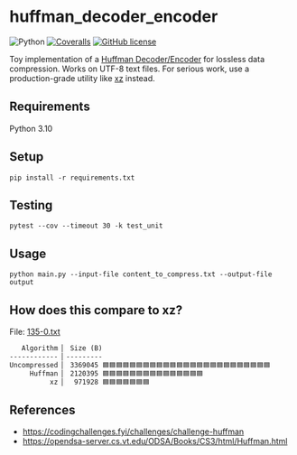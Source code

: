 # huffman_decoder_encoder

![Python](https://img.shields.io/badge/Python-FFD43B?style=for-the-badge&logo=python&logoColor=blue)
[![Coveralls](https://img.shields.io/coverallsCoverage/github/elliotwutingfeng/huffman_decoder_encoder?logo=coveralls&style=for-the-badge)](https://coveralls.io/github/elliotwutingfeng/huffman_decoder_encoder?branch=main)
[![GitHub license](https://img.shields.io/badge/LICENSE-BSD--3--CLAUSE-GREEN?style=for-the-badge)](LICENSE)

Toy implementation of a [Huffman Decoder/Encoder](https://en.wikipedia.org/wiki/Huffman_coding) for lossless data compression. Works on UTF-8 text files. For serious work, use a production-grade utility like [xz](https://en.wikipedia.org/wiki/XZ_Utils) instead.

## Requirements

Python 3.10

## Setup

```shell
pip install -r requirements.txt
```

## Testing

```shell
pytest --cov --timeout 30 -k test_unit
```

## Usage

```shell
python main.py --input-file content_to_compress.txt --output-file output
```

## How does this compare to xz?

File: [135-0.txt](135-0.txt)

```markdown
   Algorithm ▏ Size (B)
------------ ▏---------
Uncompressed ▏ 3369045 🟦🟦🟦🟦🟦🟦🟦🟦🟦🟦🟦🟦🟦🟦🟦🟦🟦🟦🟦🟦🟦🟦🟦🟦🟦
     Huffman ▏ 2120395 🟦🟦🟦🟦🟦🟦🟦🟦🟦🟦🟦🟦🟦🟦🟦
          xz ▏  971928 🟦🟦🟦🟦🟦🟦🟦
```

## References

- <https://codingchallenges.fyi/challenges/challenge-huffman>
- <https://opendsa-server.cs.vt.edu/ODSA/Books/CS3/html/Huffman.html>
